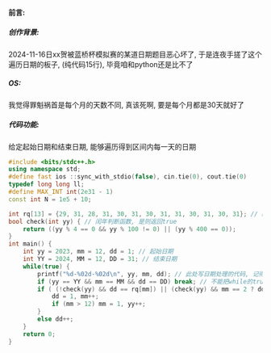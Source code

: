 
#### 前言:

##### 创作背景: 
2024-11-16日xx贺被蓝桥杯模拟赛的某道日期题目恶心坏了,
于是连夜手搓了这个遍历日期的板子, (纯代码15行), 毕竟咱和python还是比不了
##### OS:
我觉得罪魁祸首是每个月的天数不同, 真该死啊, 要是每个月都是30天就好了
##### 代码功能:
给定起始日期和结束日期, 能够遍历得到区间内每一天的日期
```C++
#include <bits/stdc++.h>
using namespace std;
#define fast ios ::sync_with_stdio(false), cin.tie(0), cout.tie(0)
typedef long long ll;
#define MAX_INT int(2e31 - 1)
const int N = 1e5 + 10;

int rq[13] = {29, 31, 28, 31, 30, 31, 30, 31, 31, 30, 31, 30, 31}; // r[2]平年, rq[0] 是闰年
bool check(int yy) { // 闰年判断函数, 是则返回true
    return ((yy % 4 == 0 && yy % 100 != 0) || (yy % 400 == 0));
}
int main() {
    int yy = 2023, mm = 12, dd = 1; // 起始日期
    int YY = 2024, MM = 12, DD = 31; // 结束日期
    while(true) {
        printf("%d-%02d-%02d\n", yy, mm, dd); // 此处写日期处理的代码, 记得写上面, 不能写下面不然会少判断第一天
        if (yy == YY && mm == MM && dd == DD) break; // 不能把while的true换成这个, 不然最后一天遍历不到
        if ( (!check(yy) && dd == rq[mm]) || (check(yy) && mm == 2 ? dd == rq[0] : dd == rq[mm])) { // 日期和月份进位
            dd = 1, mm++;
            if (mm > 12) mm = 1, yy++;
        }
        else dd++;
    }
    return 0;
}
```
